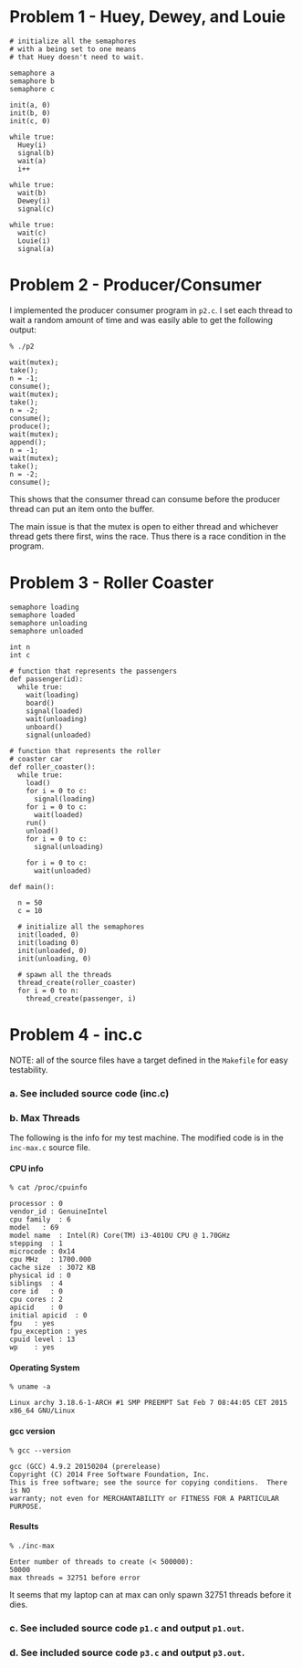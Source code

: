 # Problem 1 - Huey, Dewey, and Louie

```
# initialize all the semaphores
# with a being set to one means
# that Huey doesn't need to wait.

semaphore a
semaphore b
semaphore c

init(a, 0)
init(b, 0)
init(c, 0)
```

```
while true: 
  Huey(i)
  signal(b)
  wait(a)
  i++
```

```
while true:
  wait(b)
  Dewey(i)
  signal(c)
```

```
while true:
  wait(c)
  Louie(i)
  signal(a)
```

# Problem 2 - Producer/Consumer

I implemented the producer consumer program in `p2.c`. I set each thread
to wait a random amount of time and was easily able to get the following
output:
    
    % ./p2

    wait(mutex);
    take();
    n = -1;
    consume();
    wait(mutex);
    take();
    n = -2;
    consume();
    produce();
    wait(mutex);
    append();
    n = -1;
    wait(mutex);
    take();
    n = -2;
    consume();

This shows that the consumer thread can consume before the producer thread
can put an item onto the buffer.

The main issue is that the mutex is open to either thread and whichever
thread gets there first, wins the race. Thus there is a race condition in
the program.

# Problem 3 - Roller Coaster

```
semaphore loading
semaphore loaded
semaphore unloading
semaphore unloaded

int n
int c

# function that represents the passengers
def passenger(id):
  while true:
    wait(loading)
    board()
    signal(loaded)
    wait(unloading)
    unboard()
    signal(unloaded)

# function that represents the roller
# coaster car
def roller_coaster():
  while true:
    load()
    for i = 0 to c:
      signal(loading)
    for i = 0 to c:
      wait(loaded)
    run()
    unload()
    for i = 0 to c:
      signal(unloading)

    for i = 0 to c:
      wait(unloaded)

def main():

  n = 50
  c = 10

  # initialize all the semaphores
  init(loaded, 0)
  init(loading 0)
  init(unloaded, 0)
  init(unloading, 0)

  # spawn all the threads
  thread_create(roller_coaster)
  for i = 0 to n:
    thread_create(passenger, i)

```

# Problem 4 - inc.c

NOTE: all of the source files have a target defined in the `Makefile` for
easy testability.

### a. See included source code (inc.c)

### b. Max Threads

The following is the info for my test machine. The modified code is in the
`inc-max.c` source file.

#### CPU info

    % cat /proc/cpuinfo

    processor : 0
    vendor_id : GenuineIntel
    cpu family  : 6
    model   : 69
    model name  : Intel(R) Core(TM) i3-4010U CPU @ 1.70GHz
    stepping  : 1
    microcode : 0x14
    cpu MHz   : 1700.000
    cache size  : 3072 KB
    physical id : 0
    siblings  : 4
    core id   : 0
    cpu cores : 2
    apicid    : 0
    initial apicid  : 0
    fpu   : yes
    fpu_exception : yes
    cpuid level : 13
    wp    : yes

#### Operating System

    % uname -a

    Linux archy 3.18.6-1-ARCH #1 SMP PREEMPT Sat Feb 7 08:44:05 CET 2015
    x86_64 GNU/Linux

#### gcc version

    % gcc --version

    gcc (GCC) 4.9.2 20150204 (prerelease)
    Copyright (C) 2014 Free Software Foundation, Inc.
    This is free software; see the source for copying conditions.  There
    is NO
    warranty; not even for MERCHANTABILITY or FITNESS FOR A PARTICULAR
    PURPOSE.

#### Results
  
    % ./inc-max

    Enter number of threads to create (< 500000):
    50000
    max threads = 32751 before error

It seems that my laptop can at max can only spawn 32751 threads before it
dies.

### c. See included source code `p1.c` and output `p1.out`.

### d. See included source code `p3.c` and output `p3.out`.
